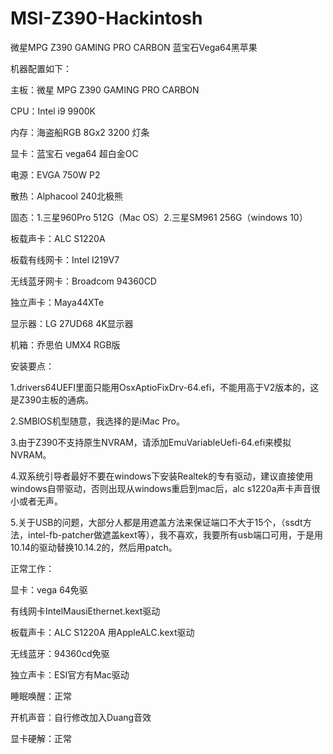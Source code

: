 # MSI-Z390-Hackintosh
微星MPG Z390 GAMING PRO CARBON 蓝宝石Vega64黑苹果

机器配置如下：

主板：微星 MPG Z390 GAMING PRO CARBON

CPU：Intel i9 9900K

内存：海盗船RGB 8Gx2 3200 灯条

显卡：蓝宝石 vega64 超白金OC

电源：EVGA 750W P2

散热：Alphacool 240北极熊

固态：1.三星960Pro 512G（Mac OS）2.三星SM961 256G（windows 10）

板载声卡：ALC S1220A

板载有线网卡：Intel I219V7

无线蓝牙网卡：Broadcom 94360CD

独立声卡：Maya44XTe

显示器：LG 27UD68 4K显示器

机箱：乔思伯 UMX4 RGB版

安装要点：

1.drivers64UEFI里面只能用OsxAptioFixDrv-64.efi，不能用高于V2版本的，这是Z390主板的通病。

2.SMBIOS机型随意，我选择的是iMac Pro。

3.由于Z390不支持原生NVRAM，请添加EmuVariableUefi-64.efi来模拟NVRAM。

4.双系统引导者最好不要在windows下安装Realtek的专有驱动，建议直接使用windows自带驱动，否则出现从windows重启到mac后，alc s1220a声卡声音很小或者无声。

5.关于USB的问题，大部分人都是用遮盖方法来保证端口不大于15个，（ssdt方法，intel-fb-patcher做遮盖kext等），我不喜欢，我要所有usb端口可用，于是用10.14的驱动替换10.14.2的，然后用patch。

正常工作：

显卡：vega 64免驱

有线网卡IntelMausiEthernet.kext驱动

板载声卡：ALC S1220A 用AppleALC.kext驱动

无线蓝牙：94360cd免驱

独立声卡：ESI官方有Mac驱动

睡眠唤醒：正常

开机声音：自行修改加入Duang音效

显卡硬解：正常

